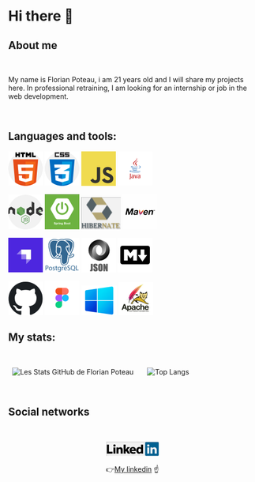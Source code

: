 # Hi there 👋

## About me

<br>

My name is Florian Poteau, i am 21 years old and I will share my projects here. In professional retraining, I am looking for an internship or job in the web development.

<br>

## Languages and tools:

![Cover](https://github.com/florianpoteau/florianpoteau/blob/main/img/html5.png)
![Cover](https://github.com/florianpoteau/florianpoteau/blob/main/img/CSS3.png)
![Cover](https://github.com/florianpoteau/florianpoteau/blob/main/img/javascript.png)
![Cover](https://github.com/florianpoteau/florianpoteau/blob/main/img/java.png)

![Cover](https://github.com/florianpoteau/florianpoteau/blob/main/img/nodeJS.png)
![Cover](https://github.com/florianpoteau/florianpoteau/blob/main/img/springboot.png)
![Cover](https://github.com/florianpoteau/florianpoteau/blob/main/img/hibernate.png)
![Cover](https://github.com/florianpoteau/florianpoteau/blob/main/img/mavenLogo.png)

![Cover](https://github.com/florianpoteau/florianpoteau/blob/main/img/strapi.png)
![Cover](https://github.com/florianpoteau/florianpoteau/blob/main/img/postgres.png)
![Cover](https://github.com/florianpoteau/florianpoteau/blob/main/img/json.png)
![Cover](https://github.com/florianpoteau/florianpoteau/blob/main/img/markdown.png)

![Cover](https://github.com/florianpoteau/florianpoteau/blob/main/img/github.png)
![Cover](https://github.com/florianpoteau/florianpoteau/blob/main/img/figma.png)
![Cover](https://github.com/florianpoteau/florianPoteau/blob/main/img/windows.png)
![Cover](https://github.com/florianpoteau/florianPoteau/blob/main/img/tomcat.png)

## My stats:

<br>

&nbsp;&nbsp;![Les Stats GitHub de Florian Poteau](https://github-readme-stats.vercel.app/api?username=florianpoteau&show_icons=true&theme=github_dark)&nbsp;&nbsp;&nbsp;&nbsp;&nbsp;&nbsp;
![Top Langs](https://github-readme-stats.vercel.app/api/top-langs/?username=florianpoteau)

<br>

## Social networks

<br>

<div align="center">

<a href= "https://www.linkedin.com/in/florian-poteau-63a9a71a1/"><img src = "/img/linkedin.png" alt="img"></a>

:point_right:<a href= "https://www.linkedin.com/in/florian-poteau-63a9a71a1/">My linkedin</a> :point_up:

</div>
